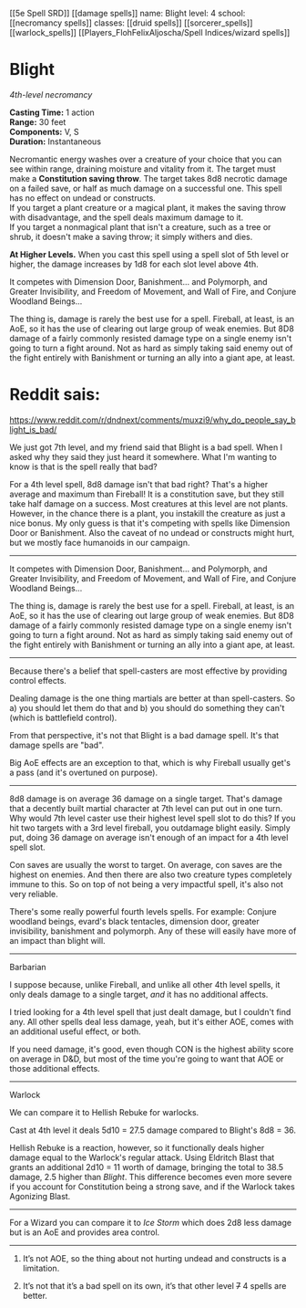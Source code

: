 [[5e Spell SRD]]
[[damage spells]]
name: Blight
level: 4
school: [[necromancy spells]]
classes: [[druid spells]]
         [[sorcerer_spells]]
         [[warlock_spells]]
         [[Players_FlohFelixAljoscha/Spell Indices/wizard spells]] 

# Blight 
_4th-level necromancy_ 

**Casting Time:** 1 action   
**Range:** 30 feet   
**Components:** V, S   
**Duration:** Instantaneous 

Necromantic energy washes over a creature of your choice that you can see within range, draining moisture and vitality from it. The target must make a **Constitution saving throw**. The target takes 8d8 necrotic damage on a failed save, or half as much damage on a successful one. This spell has no effect on undead or constructs.    
If you target a plant creature or a magical plant, it makes the saving throw with disadvantage, and the spell deals maximum damage to it.    
If you target a nonmagical plant that isn't a creature, such as a tree or shrub, it doesn't make a saving throw; it simply withers and dies. 

**At Higher Levels.** When you cast this spell using a spell slot of 5th level or higher, the damage increases by 1d8 for each slot level above 4th. 


It competes with Dimension Door, Banishment... and Polymorph, and Greater Invisibility, and Freedom of Movement, and Wall of Fire, and Conjure Woodland Beings...

The thing is, damage is rarely the best use for a spell. Fireball, at least, is an AoE, so it has the use of clearing out large group of weak enemies. But 8D8 damage of a fairly commonly resisted damage type on a single enemy isn't going to turn a fight around. Not as hard as simply taking said enemy out of the fight entirely with Banishment or turning an ally into a giant ape, at least.


# Reddit sais:
https://www.reddit.com/r/dndnext/comments/muxzi9/why_do_people_say_blight_is_bad/

We just got 7th level, and my friend said that Blight is a bad spell. When I asked why they said they just heard it somewhere. What I'm wanting to know is that is the spell really that bad?

For a 4th level spell, 8d8 damage isn't that bad right? That's a higher average and maximum than Fireball! It is a constitution save, but they still take half damage on a success. Most creatures at this level are not plants. However, in the chance there is a plant, you instakill the creature as just a nice bonus. My only guess is that it's competing with spells like Dimension Door or Banishment. Also the caveat of no undead or constructs might hurt, but we mostly face humanoids in our campaign.

---
It competes with Dimension Door, Banishment... and Polymorph, and Greater Invisibility, and Freedom of Movement, and Wall of Fire, and Conjure Woodland Beings...

The thing is, damage is rarely the best use for a spell. Fireball, at least, is an AoE, so it has the use of clearing out large group of weak enemies. But 8D8 damage of a fairly commonly resisted damage type on a single enemy isn't going to turn a fight around. Not as hard as simply taking said enemy out of the fight entirely with Banishment or turning an ally into a giant ape, at least.

---

Because there's a belief that spell-casters are most effective by providing control effects.

Dealing damage is the one thing martials are better at than spell-casters. So a) you should let them do that and b) you should do something they can't (which is battlefield control).

From that perspective, it's not that Blight is a bad damage spell. It's that damage spells are "bad".

Big AoE effects are an exception to that, which is why Fireball usually get's a pass (and it's overtuned on purpose).

---

8d8 damage is on average 36 damage on a single target. That's damage that a decently built martial character at 7th level can put out in one turn. Why would 7th level caster use their highest level spell slot to do this? If you hit two targets with a 3rd level fireball, you outdamage blight easily. Simply put, doing 36 damage on average isn't enough of an impact for a 4th level spell slot.

Con saves are usually the worst to target. On average, con saves are the highest on enemies. And then there are also two creature types completely immune to this. So on top of not being a very impactful spell, it's also not very reliable.

There's some really powerful fourth levels spells. For example: Conjure woodland beings, evard's black tentacles, dimension door, greater invisibility, banishment and polymorph. Any of these will easily have more of an impact than blight will.

---

Barbarian

I suppose because, unlike Fireball, and unlike all other 4th level spells, it only deals damage to a single target, _and_ it has no additional affects.

I tried looking for a 4th level spell that just dealt damage, but I couldn't find any. All other spells deal less damage, yeah, but it's either AOE, comes with an additional useful effect, or both.

If you need damage, it's good, even though CON is the highest ability score on average in D&D, but most of the time you're going to want that AOE or those additional effects.

---

Warlock

We can compare it to Hellish Rebuke for warlocks.

Cast at 4th level it deals 5d10 = 27.5 damage compared to Blight's 8d8 = 36.

Hellish Rebuke is a reaction, however, so it functionally deals higher damage equal to the Warlock's regular attack. Using Eldritch Blast that grants an additional 2d10 = 11 worth of damage, bringing the total to 38.5 damage, 2.5 higher than _Blight_. This difference becomes even more severe if you account for Constitution being a strong save, and if the Warlock takes Agonizing Blast.

---

For a Wizard you can compare it to _Ice Storm_ which does 2d8 less damage but is an AoE and provides area control.

---

1.  It’s not AOE, so the thing about not hurting undead and constructs is a limitation.
    
2.  It’s not that it’s a bad spell on its own, it’s that other level ~~7~~ 4 spells are better.